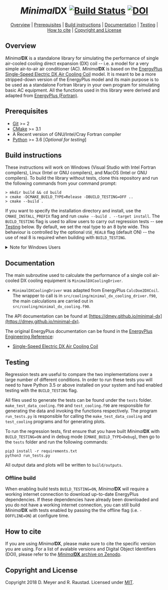 <div align="center">

<!-- omit in toc -->
# _Minimal_**DX**  [![Build Status](https://travis-ci.com/dmey/minimal-dx.svg?token=3tqUbxqJuLtozjxqDymC&branch=master)](https://travis-ci.com/dmey/minimal-dx) [![DOI](https://zenodo.org/badge/DOI/10.5281/zenodo.3562310.svg)](https://doi.org/10.5281/zenodo.3562310)

[Overview](#overview) | [Prerequisites](#prerequisites) | [Build instructions](#build-instructions) | [Documentation](#documentation) | [Testing](#testing) | [How to cite](#how-to-cite) | [Copyright and License](#copyright-and-license)
</div>

## Overview
 _Minimal_**DX** is a standalone library for simulating the performance of single air-cooled cooling direct expansion (DX) coil -- i.e. a model for a very simple air-to-air air conditioner (AC).  _Minimal_**DX** is based on the [EnergyPlus](https://energyplus.net/) [Single-Speed Electric DX Air Cooling Coil](http://bigladdersoftware.com/epx/docs/8-7/engineering-reference/coils.html#single-speed-electric-dx-air-cooling-coil) model. It is meant to be a more stripped-down version of the EnergyPlus model and its main purpose is to be used as a standalone Fortran library in your own program for simulating basic AC equipment. All the functions used in this library were derived and adapted from [EnergyPlus (Fortran)](https://github.com/NREL/EnergyPlusRelease).

## Prerequisites

- [Git](https://git-scm.com/) >= 2
- [CMake](https://cmake.org/) >= 3.1
- A Recent version of GNU/Intel/Cray Fortran compiler
- [Python](https://www.python.org/) >= 3.6 [*Optional for testing*]

## Build instructions

These instructions will work on Windows (Visual Studio with Intel Fortran compilers), Linux (Intel or GNU compilers), and MacOS (Intel or GNU compilers).
To build the library without tests, clone this repository and run the following commands from your command prompt:

```
> mkdir build && cd build
> cmake -DCMAKE_BUILD_TYPE=Release -DBUILD_TESTING=OFF ..
> cmake --build .
```

If you want to specify the installation directory and install, use the `CMAKE_INSTALL_PREFIX` flag and run `cmake --build . --target install`. The `BUILD_TESTING` flag is used to allow users to carry out regression tests -- see [Testing](#Testing) below. By default, we set the real type to an 8 byte wide. This behaviour is controlled by the optional `USE_REAL8` flag (default ON) -- the use of real 8 is required when building with `BUILD_TESTING`.


<details>
<summary>Note for Windows Users</summary>

Make sure you have installed the Intel® Visual Studio Integration plugins or CMake will not be able to identify your compiler (No CMAKE_Fortran_COMPILER could be found error). Make sure that you use Intel® Command-Line Window when launching CMake - The Intel® compiler provides a command-line window with the appropriate environment variables already set (see: [Using the Intel® Command-Line Window](https://software.intel.com/en-us/fortran-compiler-developer-guide-and-reference-using-the-command-line-on-windows)). You may also need to specify the generator flag -G in CMake; for example, if you are using Intel® Command-Line Window for Visual Studio 2010, then the CMake command should now be `cmake -G "Visual Studio 10 2010" ..`. For more information on how to specify generators in CMake see [cmake-generators](https://cmake.org/cmake/help/latest/manual/cmake-generators.7.html#visual-studio-generators).
</details>

## Documentation

The main subroutine used to calculate the performance of a single coil air-cooled DX cooling equipment is `MinimalDXCoolingDriver`.

- `MinimalDXCoolingDriver` was adapted from EnergyPlus `CalcDoe2DXCoil`. The wrapper to call is in `src/cooling/minimal_dx_cooling_driver.f90`, the main calculations are carried out in `src/cooling/minimal_dx_cooling.f90`.


The API documentation can be found at [https://dmey.github.io/minimal-dx](https://dmey.github.io/minimal-dx).

The original EnergyPlus documentation can be found in the [EnergyPlus Engineering Reference](https://bigladdersoftware.com/epx/docs/8-7/engineering-reference/):
- [Single-Speed Electric DX Air Cooling Coil](http://bigladdersoftware.com/epx/docs/8-7/engineering-reference/coils.html#single-speed-electric-dx-air-cooling-coil)


## Testing

Regression tests are useful to compare the two implementations over a large number of different conditions. In order to run these tests you will need to have Python 3.5 or above installed on your system and had enabled testing with the `BUILD_TESTING` flag.

All files used to generate the tests can be found under the `tests` folder. `make_test_data_cooling.f90` and `test_cooling.f90` are responsible for generating the data and invoking the functions respectively. The program `run_tests.py` is responsible for calling the `make_test_data_cooling` and `test_cooling` programs and for generating plots.

To run the regression tests, first ensure that you have built _Minimal_**DX** with `BUILD_TESTING=ON` and in debug mode (`CMAKE_BUILD_TYPE=Debug`), then go to the `tests` folder and run the following commands:

```
pip3 install -r requirements.txt
python3 run_tests.py
```

All output data and plots will be written to `build/outputs`.

### Offline build

When enabling build tests `BUILD_TESTING=ON`,  _Minimal_**DX** will require a working internet connection to download up-to-date EnergyPlus dependencies. If these dependencies have already been downloaded and you do not have a working internet connection, you can still build _Minimal_**DX** with tests enabled by passing the the offline flag (i.e. `-DOFFLINE=ON`) at configure time.

## How to cite

If you are using _Minimal_**DX**, please make sure to cite the specific version you are using. For a list of avalable versions and Digital Object Identifiers (DOI), please refer to the [_Minimal_**DX** archive on Zenodo](https://doi.org/10.5281/zenodo.3562310).

## Copyright and License

Copyright 2018 D. Meyer and R. Raustad. Licensed under [MIT](LICENSE.txt).